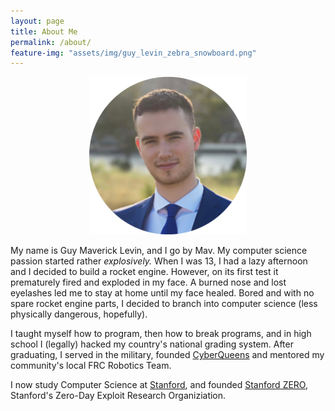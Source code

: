 ```yaml
---
layout: page
title: About Me
permalink: /about/
feature-img: "assets/img/guy_levin_zebra_snowboard.png"
---
```


<div style="text-align: center">
<img style="width: 50%; max-width: 400px;" src="/assets/img/Guy Maverick Levin Blockchain Hacker (circle crop).png" />
</div>

My name is Guy Maverick Levin, and I go by Mav. My computer science passion started rather <i>explosively.</i> When I was 13, I had a lazy afternoon and I decided to build a rocket engine. However, on its first test it prematurely fired and exploded in my face. A burned nose and lost eyelashes led me to stay at home until my face healed. Bored and with no spare rocket engine parts, I decided to branch into computer science (less physically dangerous, hopefully). 

I taught myself how to program, then how to break programs, and in high school I (legally) hacked my country's national grading system. After graduating, I served in the military, founded [CyberQueens](https://cyberqueens.org/) and mentored my community's local FRC Robotics Team.

I now study Computer Science at [Stanford](https://profiles.stanford.edu/guy-levin), and founded [Stanford ZERO](https://zero.stanford.edu/), Stanford's Zero-Day Exploit Research Organiziation.
